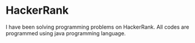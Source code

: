 # HackerRank
I have been  solving  programming problems on HackerRank. All codes are programmed using java programming language.
